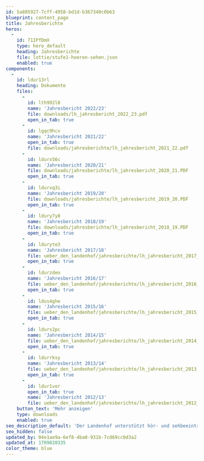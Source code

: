 ```yaml
---
id: 5a885927-7cff-4958-bd1d-b367340c0b63
blueprint: content_page
title: Jahresberichte
heros:
  -
    id: 71IPfDmX
    type: hero_default
    heading: Jahresberichte
    file: lottie/stufe1-hoeren-sehen.json
    enabled: true
components:
  -
    id: ldur13rl
    heading: Dokumente
    files:
      -
        id: lth992l8
        name: 'Jahresbericht 2022/23'
        file: downloads/lh_jahresbericht_2022_23.pdf
        open_in_tab: true
      -
        id: lgqc9hcv
        name: 'Jahresbericht 2021/22'
        open_in_tab: true
        file: downloads/jahresberichte/lh_jahresbericht_2021_22.pdf
      -
        id: ldurx56c
        name: 'Jahresbericht 2020/21'
        file: downloads/jahresberichte/lh_jahresbericht_2020_21.PDF
        open_in_tab: true
      -
        id: ldurxq3i
        name: 'Jahresbericht 2019/20'
        file: downloads/jahresberichte/lh_jahresbericht_2019_20.PDF
        open_in_tab: true
      -
        id: ldury7y8
        name: 'Jahresbericht 2018/19'
        file: downloads/jahresberichte/lh_jahresbericht_2018_19.PDF
        open_in_tab: true
      -
        id: lduryte3
        name: 'Jahresbericht 2017/18'
        file: ueber_den_landenhof/jahresberichte/lh_jahresbericht_2017_18.PDF
        open_in_tab: true
      -
        id: ldurzdeo
        name: 'Jahresbericht 2016/17'
        file: ueber_den_landenhof/jahresberichte/lh_jahresbericht_2016_17.PDF
        open_in_tab: true
      -
        id: ldus4ghe
        name: 'Jahresbericht 2015/16'
        file: ueber_den_landenhof/jahresberichte/lh_jahresbericht_2015_16.PDF
        open_in_tab: true
      -
        id: ldurs2pc
        name: 'Jahresbericht 2014/15'
        file: ueber_den_landenhof/jahresberichte/lh_jahresbericht_2014_15.PDF
        open_in_tab: true
      -
        id: ldurrksy
        name: 'Jahresbericht 2013/14'
        file: ueber_den_landenhof/jahresberichte/lh_jahresbericht_2013_14.PDF
        open_in_tab: true
      -
        id: ldur1vor
        open_in_tab: true
        name: 'Jahresbericht 2012/13'
        file: ueber_den_landenhof/jahresberichte/lh_jahresbericht_2012_13.PDF
    button_text: 'Mehr anzeigen'
    type: downloads
    enabled: true
seo_description_default: 'Der Landenhof unterstützt hör- und sehbeeinträchtigte Kinder & Jugendliche in ihrem selbstbestimmten Leben durch Förderung ihrer Fähigkeiten & Entwicklung'
seo_hidden: false
updated_by: 04e1ae9a-6ef8-4ba0-931b-7cd69cc0d3a2
updated_at: 1709820335
color_theme: blue
---
```


